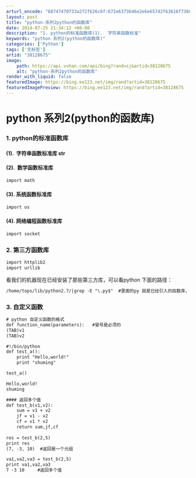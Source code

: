 ```yaml
---
arturl_encode: "68747470733a2f2f626c6f:672e6373646e2e6e65742f63616f7368756d696e675f353030:2f61727469636c652f64657461696c732f3338313238363735"
layout: post
title: "python-系列2python的函数库"
date: 2014-07-25 21:34:12 +08:00
description: "1. python的标准函数库(1).  字符串函数标准"
keywords: "python 系列2(python的函数库)"
categories: ['Python']
tags: ['无标签']
artid: "38128675"
image:
    path: https://api.vvhan.com/api/bing?rand=sj&artid=38128675
    alt: "python-系列2python的函数库"
render_with_liquid: false
featuredImage: https://bing.ee123.net/img/rand?artid=38128675
featuredImagePreview: https://bing.ee123.net/img/rand?artid=38128675
---
```


# python 系列2(python的函数库)

### 1. python的标准函数库

#### (1).  字符串函数标准库 str

#### (2).  数学函数标准库

```html
import math
```

  

#### (3). 系统函数标准库

```html
import os
```

  

#### (4). 网络编程函数标准库

```html
import socket
```

  

### 2. 第三方函数库

```html
import httplib2
import urllib
```

  

看我们的机器现在已经安装了那些第三方库，可以看python 下面的路径：

```html
/home/tops/lib/python2.7/|grep -E "\.py$"  #里面的py 就是已经引入的函数库，包括第三方函数库
```

  
  

### 3. 自定义函数

```html
# python 自定义函数的格式
def function_name(parameters):   #冒号是必须的
(TAB)v1 
(TAB)v2

#!/bin/python
def test_a():
    print "Hello,world!"
    print "shuming"

test_a()

Hello,world!
shuming

#### 返回多个值
def test_b(v1,v2):
    sum = v1 + v2 
    jf = v1 - v2
    cf = v1 * v2
    return sum,jf,cf
        
res = test_b(2,5)
print res
(7, -3, 10)  #返回是一个元组

va1,va2,va3 = test_b(2,5)
print va1,va2,va3 
7 -3 10     #返回多个值

```